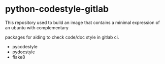 # python-codestyle-gitlab

This repository used to build an image that contains a minimal expression of an ubuntu with complementary

packages for aiding  to check code/doc style in gitlab ci.

- pycodestyle 
- pydocstyle
- flake8
